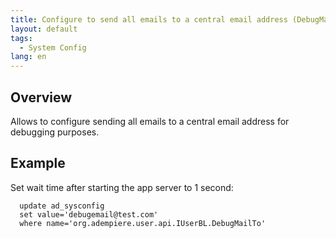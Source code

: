 ```yaml
---
title: Configure to send all emails to a central email address (DebugMailTo)
layout: default
tags:  
  - System Config
lang: en
---
```


## Overview
Allows to configure sending all emails to a central email address for debugging purposes.

## Example
Set wait time after starting the app server to 1 second:
```
  update ad_sysconfig
  set value='debugemail@test.com'
  where name='org.adempiere.user.api.IUserBL.DebugMailTo'
```
